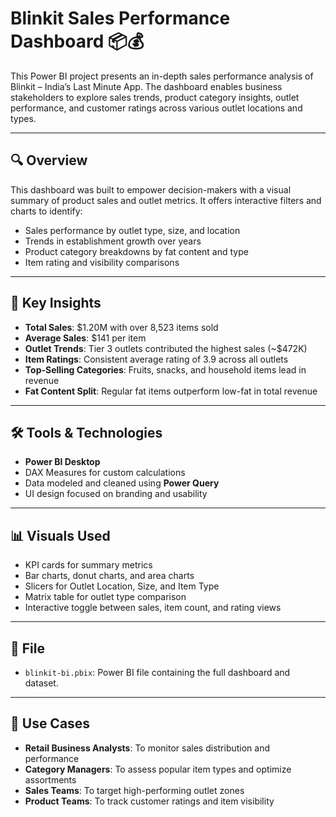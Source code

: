 
# Blinkit Sales Performance Dashboard 📦💰

This Power BI project presents an in-depth sales performance analysis of Blinkit – India’s Last Minute App. The dashboard enables business stakeholders to explore sales trends, product category insights, outlet performance, and customer ratings across various outlet locations and types.

---

## 🔍 Overview

This dashboard was built to empower decision-makers with a visual summary of product sales and outlet metrics. It offers interactive filters and charts to identify:

- Sales performance by outlet type, size, and location
- Trends in establishment growth over years
- Product category breakdowns by fat content and type
- Item rating and visibility comparisons

---

## 📌 Key Insights

- **Total Sales**: $1.20M with over 8,523 items sold
- **Average Sales**: $141 per item
- **Outlet Trends**: Tier 3 outlets contributed the highest sales (~$472K)
- **Item Ratings**: Consistent average rating of 3.9 across all outlets
- **Top-Selling Categories**: Fruits, snacks, and household items lead in revenue
- **Fat Content Split**: Regular fat items outperform low-fat in total revenue

---

## 🛠 Tools & Technologies

- **Power BI Desktop**
- DAX Measures for custom calculations
- Data modeled and cleaned using **Power Query**
- UI design focused on branding and usability

---

## 📊 Visuals Used

- KPI cards for summary metrics
- Bar charts, donut charts, and area charts
- Slicers for Outlet Location, Size, and Item Type
- Matrix table for outlet type comparison
- Interactive toggle between sales, item count, and rating views

---

## 📁 File

- `blinkit-bi.pbix`: Power BI file containing the full dashboard and dataset.

---

## 🎯 Use Cases

- **Retail Business Analysts**: To monitor sales distribution and performance
- **Category Managers**: To assess popular item types and optimize assortments
- **Sales Teams**: To target high-performing outlet zones
- **Product Teams**: To track customer ratings and item visibility
